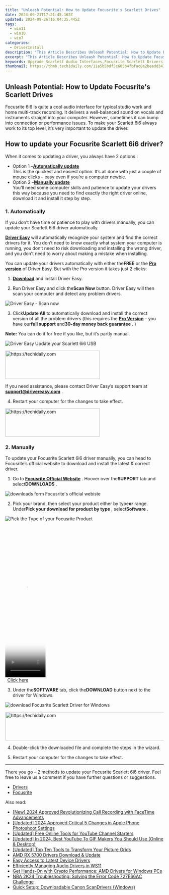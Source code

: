 ```yaml
---
title: "Unleash Potential: How to Update Focusrite's Scarlett Drives"
date: 2024-09-21T17:21:45.162Z
updated: 2024-09-26T16:04:35.445Z
tags:
  - win11
  - win10
  - win7
categories:
  - DriverInstall
description: "This Article Describes Unleash Potential: How to Update Focusrite's Scarlett Drives"
excerpt: "This Article Describes Unleash Potential: How to Update Focusrite's Scarlett Drives"
keywords: Upgrade Scarlett Audio Interfaces,Focusrite Scarlett Drivers Update Guide,Improving Audio Interface Performance with Scarlett Updates,Scarlett Drivers Update Tips & Tricks,Enhancing Recording Quality with Updated Scarlett Interfaces,Optimize Your Audio Setup,Revitalize Scarlett Audio Interfaces with New Updates
thumbnail: https://thmb.techidaily.com/11a5b5bdf5c605b4fbfac8e2beadd347faae794edca9da0873a40e49d2c700e6.jpg
---
```


## Unleash Potential: How to Update Focusrite's Scarlett Drives

 Focusrite 6i6 is quite a cool audio interface for typical studio work and home multi-track recording. It delivers a well-balanced sound on vocals and instruments straight into your computer. However, sometimes it can bump into connection or performance issues. To make your Scarlett 6i6 always work to its top level, it’s very important to update the driver.

## How to update your Focusrite Scarlett 6i6 driver?

When it comes to updating a driver, you always have 2 options :

* Option 1 –**[Automatically update](#o1)**  
 This is the quickest and easiest option. It’s all done with just a couple of mouse clicks – easy even if you’re a computer newbie.
* Option 2 –**[Manually update](#o2)**  
 You’ll need some computer skills and patience to update your drivers this way because you need to find exactly the right driver online, download it and install it step by step.

### 1\. Automatically

 If you don’t have time or patience to play with drivers manually, you can update your Scarlett 6i6 driver automatically.

**[Driver Easy](https://tools.techidaily.com/drivereasy/download/)**  will automatically recognize your system and find the correct drivers for it. You don’t need to know exactly what system your computer is running, you don’t need to risk downloading and installing the wrong driver, and you don’t need to worry about making a mistake when installing.

 You can update your drivers automatically with either the**FREE** or the **[Pro version](https://tools.techidaily.com/drivereasy/download/)**  of Driver Easy. But with the Pro version it takes just 2 clicks:

 1) **[Download](https://tools.techidaily.com/drivereasy/download/)**  and install Driver Easy.

 2) Run Driver Easy and click the**Scan Now** button. Driver Easy will then scan your computer and detect any problem drivers.

![Driver Easy - Scan now](https://images.drivereasy.com/wp-content/uploads/2019/11/scan-now-1.png)

 3) Click**Update All** to automatically download and install the correct version of all the problem drivers (this requires the **[Pro Version](https://tools.techidaily.com/drivereasy/download/)**  – you have our**full support** and**30-day money back guarantee** . )

**Note:** You can do it for free if you like, but it’s partly manual.

![Driver Easy Update your Scarlett 6i6 USB](https://images.drivereasy.com/wp-content/uploads/2019/11/click-the-update-button.png)

<!-- affiliate ads begin -->
<a href="https://laganoo.pxf.io/c/5597632/1484945/16446" target="_top" id="1484945">
  <img src="//a.impactradius-go.com/display-ad/16446-1484945" border="0" alt="https://techidaily.com" width="300" height="90"/>
</a>
<img height="0" width="0" src="https://laganoo.pxf.io/i/5597632/1484945/16446" style="position:absolute;visibility:hidden;" border="0" />
<!-- affiliate ads end -->

 If you need assistance, please contact Driver Easy’s support team at [**support@drivereasy.com**](mailto:support@drivereasy.com) .

4) Restart your computer for the changes to take effect.

<!-- affiliate ads begin -->
<a href="https://aligracehair.sjv.io/c/5597632/1997675/19272" target="_top" id="1997675">
  <img src="//a.impactradius-go.com/display-ad/19272-1997675" border="0" alt="https://techidaily.com" width="300" height="90"/>
</a>
<img height="0" width="0" src="https://aligracehair.sjv.io/i/5597632/1997675/19272" style="position:absolute;visibility:hidden;" border="0" />
<!-- affiliate ads end -->

### 2\. Manually

 To update your Focusrite Scarlett 6i6 driver manually, you can head to Focusrite’s official website to download and install the latest & correct driver.

 1) Go to **[Focusrite Official Website](https://focusrite.com/)**  . Hoover over the**SUPPORT** tab and select**DOWNLOADS** .

![downloads form Focusrite's official webiste](https://images.drivereasy.com/wp-content/uploads/2019/11/downloads-1024x646.png)

 2) Pick your brand, then select your product either by type**or** range. Under**Pick your download for product by type** , select**Software** .

![Pick the Type of your Focusrite Product](https://images.drivereasy.com/wp-content/uploads/2019/11/downloads-type-1024x384.png)

<!-- affiliate ads begin -->
<span id="1977028">
					<video width="128" height="480" style="cursor:pointer"
           poster="//a.impactradius-go.com/display-clicktoplayimage/1977028.png"
           onclick="if(!this.playClicked){this.play();this.setAttribute('controls',true);this.playClicked=true;}">
	   <source src="//a.impactradius-go.com/display-ad/22993-1977028">
	   <img src="//a.impactradius-go.com/display-clicktoplayimage/1977028.png" style="border: none; height: 100%; width: 100%; object-fit: contain">
	</video>
	<div style="width:80px;text-align:center"><a href="javascript:window.open(decodeURIComponent('https%3A%2F%2Fhomestyler.sjv.io%2Fc%2F5597632%2F1977028%2F22993'), '_blank');void(0);">Click here</a></div>
</span>
<img height="0" width="0" src="https://imp.pxf.io/i/5597632/1977028/22993" style="position:absolute;visibility:hidden;" border="0" />
<!-- affiliate ads end -->

 3) Under the**SOFTWARE** tab, click the**DOWNLOAD** button next to the driver for Windows.

![download Focusrite Scarlett Driver for Windows](https://images.drivereasy.com/wp-content/uploads/2019/11/download-for-Windows-1024x400.png)

<!-- affiliate ads begin -->
<a href="https://ephamedtechinc.pxf.io/c/5597632/2137228/26400" target="_top" id="2137228">
  <img src="//a.impactradius-go.com/display-ad/26400-2137228" border="0" alt="https://techidaily.com" width="728" height="90"/>
</a>
<img height="0" width="0" src="https://ephamedtechinc.pxf.io/i/5597632/2137228/26400" style="position:absolute;visibility:hidden;" border="0" />
<!-- affiliate ads end -->

4) Double-click the downloaded file and complete the steps in the wizard.

5) Restart your computer for the changes to take effect.

---

 There you go – 2 methods to update your Focusrite Scarlett 6i6 driver. Feel free to leave us a comment if you have further questions or suggestions.

* [Drivers](https://tools.techidaily.com/drivereasy/download/)
* [Focusrite](https://store.drivereasy.com/order/cart.php?PRODS=4731822&QTY=1&AFFILIATE=108875)

<ins class="adsbygoogle"
     style="display:block"
     data-ad-format="autorelaxed"
     data-ad-client="ca-pub-7571918770474297"
     data-ad-slot="1223367746"></ins>

<ins class="adsbygoogle"
     style="display:block"
     data-ad-client="ca-pub-7571918770474297"
     data-ad-slot="8358498916"
     data-ad-format="auto"
     data-full-width-responsive="true"></ins>

<span class="atpl-alsoreadstyle">Also read:</span>
<div><ul>
<li><a href="https://digital-screen-recording.techidaily.com/new-2024-approved-revolutionizing-call-recording-with-facetime-advancements/"><u>[New] 2024 Approved Revolutionizing Call Recording with FaceTime Advancements</u></a></li>
<li><a href="https://fox-direct.techidaily.com/updated-2024-approved-critical-5-changes-in-apple-phone-photoshoot-settings/"><u>[Updated] 2024 Approved Critical 5 Changes in Apple Phone Photoshoot Settings</u></a></li>
<li><a href="https://facebook-video-footage.techidaily.com/updated-free-online-tools-for-youtube-channel-starters/"><u>[Updated] Free Online Tools for YouTube Channel Starters</u></a></li>
<li><a href="https://youtube-zero.techidaily.com/ed-in-2024-best-youtube-to-gif-makers-you-should-use-online-and-desktop/"><u>[Updated] In 2024, Best YouTube To GIF Makers You Should Use (Online & Desktop)</u></a></li>
<li><a href="https://some-approaches.techidaily.com/updated-top-ten-tools-to-transform-your-picture-grids/"><u>[Updated] Top Ten Tools to Transform Your Picture Grids</u></a></li>
<li><a href="https://driver-install.techidaily.com/amd-rx-5700-drivers-download-and-update/"><u>AMD RX 5700 Drivers Download & Update</u></a></li>
<li><a href="https://driver-install.techidaily.com/easy-access-to-latest-device-drivers/"><u>Easy Access to Latest Device Drivers</u></a></li>
<li><a href="https://driver-install.techidaily.com/efficiently-managing-audio-drivers-in-ws11/"><u>Efficiently Managing Audio Drivers in WS11</u></a></li>
<li><a href="https://driver-install.techidaily.com/get-hands-on-with-crypto-performance-amd-drivers-for-windows-pcs/"><u>Get Hands-On with Crypto Performance: AMD Drivers for Windows PCs</u></a></li>
<li><a href="https://win-solutions.techidaily.com/nba-2k24-troubleshooting-solving-the-error-code-727e66ac-challenge/"><u>NBA 2K24 Troubleshooting: Solving the Error Code 727E66AC Challenge</u></a></li>
<li><a href="https://driver-install.techidaily.com/quick-setup-downloadable-canon-scandrivers-windows/"><u>Quick Setup: Downloadable Canon ScanDrivers (Windows)</u></a></li>
</ul></div>

